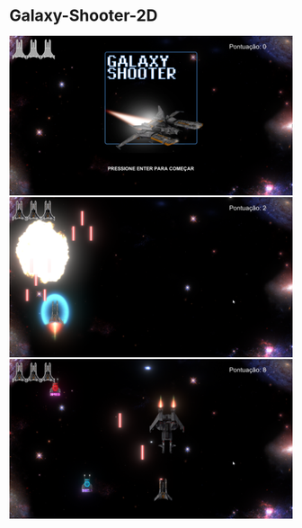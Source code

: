 # Galaxy-Shooter-2D
![alt text](https://github.com/leonardolimaArt/Galaxy-Shooter-2D/blob/main/Readme/Screenshot%202022-01-18%2009-26-36.png?raw=true)
![alt text](https://github.com/leonardolimaArt/Galaxy-Shooter-2D/blob/main/Readme/Screenshot%202022-01-18%2009-26-44.png?raw=true)
![alt text](https://github.com/leonardolimaArt/Galaxy-Shooter-2D/blob/main/Readme/Screenshot%202022-01-18%2009-27-06.png?raw=true)
